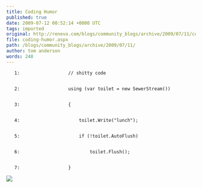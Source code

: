 ```yaml
---
title: Coding Humor
published: true
date: 2009-07-12 00:52:14 +0000 UTC
tags: imported 
original: http://renevo.com/blogs/community_blogs/archive/2009/07/11/coding-humor.aspx
file: coding-humor.aspx
path: /blogs/community_blogs/archive/2009/07/11/
author: tom anderson
words: 248
---
```


       1:                  // shitty code
    
    
       2:                  using (var toilet = new SewerStream())
    
    
       3:                  {
    
    
       4:                      toilet.Write("lunch");
    
    
       5:                      if (!toilet.AutoFlush)
    
    
       6:                          toilet.Flush();
    
    
       7:                  }

![][1]

[1]: http://renevo.com/aggbug.aspx?PostID=2236

